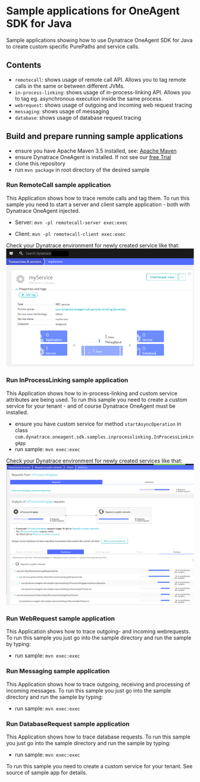 # Sample applications for OneAgent SDK for Java 

Sample applications showing how to use Dynatrace OneAgent SDK for Java to create custom specific PurePaths and service calls.

## Contents

- `remotecall`: shows usage of remote call API. Allows you to tag remote calls in the same or between different JVMs.  
- `in-process-linking`: shows usage of in-process-linking API. Allows you to tag eg. asynchronous execution inside the same process.
- `webrequest`: shows usage of outgoing and incoming web request tracing
- `messaging`: shows usage of messaging
- `database`: shows usage of database request tracing

## Build and prepare running sample applications

- ensure you have Apache Maven 3.5 installed, see: [Apache Maven](https://maven.apache.org/)
- ensure Dynatrace OneAgent is installed. If not see our [free Trial](https://www.dynatrace.com/trial/?vehicle_name=https://github.com/Dynatrace/OneAgent-SDK-for-Java)
- clone this repository
- run `mvn package` in root directory of the desired sample

### Run RemoteCall sample application
This Application shows how to trace remote calls and tag them. To run this sample you need to start a server and client sample application - both with Dynatrace OneAgent injected.

- Server: `mvn -pl remotecall-server exec:exec`

- Client: `mvn -pl remotecall-client exec:exec`

Check your Dynatrace environment for newly created service like that:
![remotecall-server](img/remotecall-service.png)

### Run InProcessLinking sample application
This Application shows how to in-process-linking and custom service attributes are being used. To run this sample you need to create a custom service for your tenant - and of course Dynatrace OneAgent must be installed.

- ensure you have custom service for method `startAsyncOperation` in class `com.dynatrace.oneagent.sdk.samples.inprocesslinking.InProcessLinkingApp` 
- run sample: `mvn exec:exec`

Check your Dynatrace environment for newly created services like that:
![in-process-linking-service](img/in-process-linking-service.png)

### Run WebRequest sample application
This Application shows how to trace outgoing- and incoming webrequests. To run this sample you just go into the sample directory and run the sample by typing:

- run sample: `mvn exec:exec`

### Run Messaging sample application
This Application shows how to trace outgoing, receiving and processing of incoming messages. To run this sample you just go into the sample directory and run the sample by typing:

- run sample: `mvn exec:exec`

### Run DatabaseRequest sample application
This Application shows how to trace database requests. To run this sample you just go into the sample directory and run the sample by typing:

- run sample: `mvn exec:exec`

To run this sample you need to create a custom service for your tenant. See source of sample app for details.
